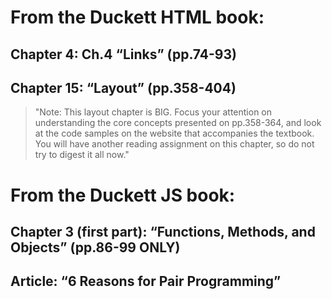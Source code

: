 # From the Duckett HTML book:

## Chapter 4: Ch.4 “Links” (pp.74-93)
## Chapter 15: “Layout” (pp.358-404)
>"Note: This layout chapter is BIG. Focus your attention on understanding the core concepts presented on pp.358-364, and look at the code samples on the website that accompanies the textbook. You will have another reading assignment on this chapter, so do not try to digest it all now."

# From the Duckett JS book:

## Chapter 3 (first part): “Functions, Methods, and Objects” (pp.86-99 ONLY)

## Article: “6 Reasons for Pair Programming”